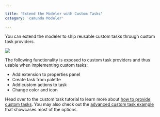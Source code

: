 ```yaml
---

title: 'Extend the Modeler with Custom Tasks'
category: 'camunda Modeler'

---
```



You can extend the modeler to ship reusable custom tasks through custom task providers.

<div class="row">
  <div class="col-md-5">
    <img data-img-thumb src="ref:asset:/assets/img/implementation-modeler/custom-servicetask.png" />
  </div>
</div>

The following functionality is exposed to custom task providers and thus usable when implementing custom tasks:

* Add extension to properties panel
* Create task from palette
* Add custom actions to task
* Change color and icon


Head over to the custom task tutorial to learn more about [how to provide custom tasks](ref:/real-life/how-to/#modeler). 
You may also check out the [advanced custom task example](https://github.com/camunda/camunda-consulting/tree/master/snippets/modeler/custom-task-advanced) that showcases most of the options.
